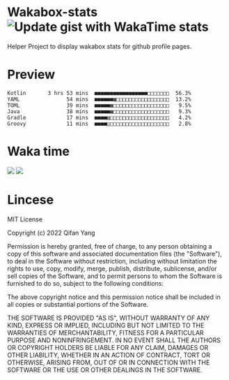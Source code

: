 # Wakabox-stats ![Update gist with WakaTime stats](https://github.com/underwindfall/wakabox-stats/workflows/Update%20gist%20with%20WakaTime%20stats/badge.svg)

  Helper Project to display wakabox stats for github profile pages. 
 # Preview 
  
  ```  
 Kotlin       3 hrs 53 mins  ■■■■■■■■■■■■■■■■■□□□□□□□  56.3%
YAML               54 mins  ■■■■■■▦□□□□□□□□□□□□□□□□□  13.2%
TOML               39 mins  ■■■■■▦□□□□□□□□□□□□□□□□□□   9.5%
Java               38 mins  ■■■■■▦□□□□□□□□□□□□□□□□□□   9.3%
Gradle             17 mins  ■■■■▥□□□□□□□□□□□□□□□□□□□   4.2%
Groovy             11 mins  ■■■■◱□□□□□□□□□□□□□□□□□□□   2.8% 
 ``` 
  
 
 
  
  # Waka time 

  ![](https://wakatime.com/share/@underwindfall/04fb31b6-0c1f-434d-b3a5-ac5e62f5364c.svg)
  ![](https://wakatime.com/share/@underwindfall/3d98f640-5c0f-4faf-b8df-1c48dec045b2.svg)
  
  # Lincese 

  MIT License

  Copyright (c) 2022 Qifan Yang
  
  Permission is hereby granted, free of charge, to any person obtaining a copy
  of this software and associated documentation files (the "Software"), to deal
  in the Software without restriction, including without limitation the rights
  to use, copy, modify, merge, publish, distribute, sublicense, and/or sell
  copies of the Software, and to permit persons to whom the Software is
  furnished to do so, subject to the following conditions:
  
  The above copyright notice and this permission notice shall be included in all
  copies or substantial portions of the Software.
  
  THE SOFTWARE IS PROVIDED "AS IS", WITHOUT WARRANTY OF ANY KIND, EXPRESS OR
  IMPLIED, INCLUDING BUT NOT LIMITED TO THE WARRANTIES OF MERCHANTABILITY,
  FITNESS FOR A PARTICULAR PURPOSE AND NONINFRINGEMENT. IN NO EVENT SHALL THE
  AUTHORS OR COPYRIGHT HOLDERS BE LIABLE FOR ANY CLAIM, DAMAGES OR OTHER
  LIABILITY, WHETHER IN AN ACTION OF CONTRACT, TORT OR OTHERWISE, ARISING FROM,
  OUT OF OR IN CONNECTION WITH THE SOFTWARE OR THE USE OR OTHER DEALINGS IN THE
  SOFTWARE.
